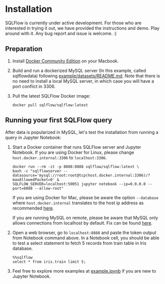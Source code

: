 # Installation

SQLFlow is currently under active development. For those who are interested in trying
it out, we have provided the instructions and demo. Play around with it. Any bug report and
issue is welcome. :)


## Preparation

1. Install [Docker Community Edition](https://docs.docker.com/install/) on your Macbook.
1. Build and run a dockerized MySQL server (In this example, called sqlflowdata) following [example/datasets/README.md](/example/datasets/README.md). Note that there is no need to install a local MySQL server, in which case you will have a port conflict in 3306. 
1. Pull the latest SQLFlow Docker image: 

   ```docker pull sqlflow/sqlflow:latest```

## Running your first SQLFlow query

After data is popularized in MySQL, let's test the installation from running a query in Jupyter Notebook:

1. Start a Docker container that runs SQLFlow server and Jupyter Notebook. If you are
   using Docker for Linux, please change `host.docker.internal:3306` to `localhost:3306`.

   ```
   docker run --rm -it -p 8888:8888 sqlflow/sqlflow:latest \
   bash -c "sqlflowserver --datasource='mysql://root:root@tcp(host.docker.internal:3306)/?maxAllowedPacket=0' &
   SQLFLOW_SERVER=localhost:50051 jupyter notebook --ip=0.0.0.0 --port=8888 --allow-root"
   ```

   If you are using Docker for Mac, please be aware the option `--database` where `host.docker.internal` translates to the host ip address as recommended [here](https://docs.docker.com/docker-for-mac/networking/).

   If you are running MySQL on remote, please be aware that MySQL only allows connections from localhost
   by default. Fix can be found [here](https://stackoverflow.com/questions/14779104/how-to-allow-remote-connection-to-mysql).

1. Open a web browser, go to `localhost:8888` and paste the token output from Notebook command above. In a Notebook cell, you should be able to test a select statement to fetch 5 records from train table in Iris database. 

   ```
   %%sqlflow
   select * from iris.train limit 5;
   ```

1. Feel free to explore more examples at [example.ipynb](/example/jupyter/example.ipynb) if you are new to Jupyter Notebook.
